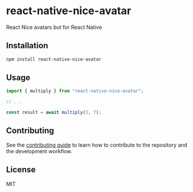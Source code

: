 # react-native-nice-avatar

React Nice avatars but for React Native

## Installation

```sh
npm install react-native-nice-avatar
```

## Usage

```js
import { multiply } from "react-native-nice-avatar";

// ...

const result = await multiply(3, 7);
```

## Contributing

See the [contributing guide](CONTRIBUTING.md) to learn how to contribute to the repository and the development workflow.

## License

MIT
